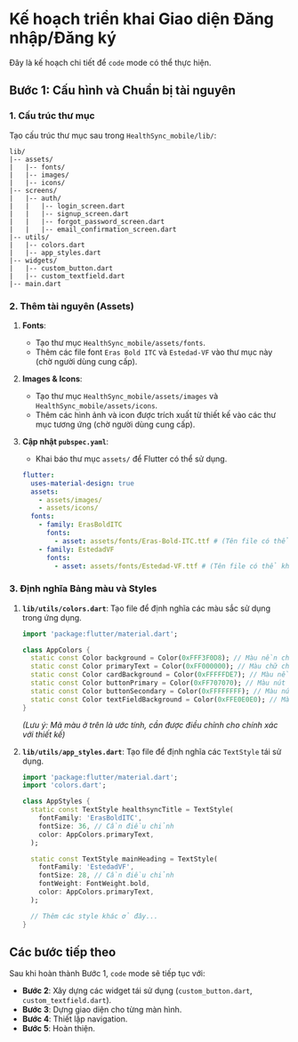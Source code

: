 # Kế hoạch triển khai Giao diện Đăng nhập/Đăng ký

Đây là kế hoạch chi tiết để `code` mode có thể thực hiện.

## Bước 1: Cấu hình và Chuẩn bị tài nguyên

### 1. Cấu trúc thư mục

Tạo cấu trúc thư mục sau trong `HealthSync_mobile/lib/`:

```
lib/
|-- assets/
|   |-- fonts/
|   |-- images/
|   |-- icons/
|-- screens/
|   |-- auth/
|   |   |-- login_screen.dart
|   |   |-- signup_screen.dart
|   |   |-- forgot_password_screen.dart
|   |   |-- email_confirmation_screen.dart
|-- utils/
|   |-- colors.dart
|   |-- app_styles.dart
|-- widgets/
|   |-- custom_button.dart
|   |-- custom_textfield.dart
|-- main.dart
```

### 2. Thêm tài nguyên (Assets)

1.  **Fonts**:
    *   Tạo thư mục `HealthSync_mobile/assets/fonts`.
    *   Thêm các file font `Eras Bold ITC` và `Estedad-VF` vào thư mục này (chờ người dùng cung cấp).
2.  **Images & Icons**:
    *   Tạo thư mục `HealthSync_mobile/assets/images` và `HealthSync_mobile/assets/icons`.
    *   Thêm các hình ảnh và icon được trích xuất từ thiết kế vào các thư mục tương ứng (chờ người dùng cung cấp).
3.  **Cập nhật `pubspec.yaml`**:
    *   Khai báo thư mục `assets/` để Flutter có thể sử dụng.

    ```yaml
    flutter:
      uses-material-design: true
      assets:
        - assets/images/
        - assets/icons/
      fonts:
        - family: ErasBoldITC
          fonts:
            - asset: assets/fonts/Eras-Bold-ITC.ttf # (Tên file có thể khác)
        - family: EstedadVF
          fonts:
            - asset: assets/fonts/Estedad-VF.ttf # (Tên file có thể khác)
    ```

### 3. Định nghĩa Bảng màu và Styles

1.  **`lib/utils/colors.dart`**: Tạo file để định nghĩa các màu sắc sử dụng trong ứng dụng.

    ```dart
    import 'package:flutter/material.dart';

    class AppColors {
      static const Color background = Color(0xFFF3F0D8); // Màu nền chính
      static const Color primaryText = Color(0xFF000000); // Màu chữ chính
      static const Color cardBackground = Color(0xFFFFFDE7); // Màu nền của card
      static const Color buttonPrimary = Color(0xFF707070); // Màu nút chính (Sign in)
      static const Color buttonSecondary = Color(0xFFFFFFFF); // Màu nút phụ (Sign up)
      static const Color textFieldBackground = Color(0xFFE0E0E0); // Màu nền text field
    }
    ```
    *(Lưu ý: Mã màu ở trên là ước tính, cần được điều chỉnh cho chính xác với thiết kế)*

2.  **`lib/utils/app_styles.dart`**: Tạo file để định nghĩa các `TextStyle` tái sử dụng.

    ```dart
    import 'package:flutter/material.dart';
    import 'colors.dart';

    class AppStyles {
      static const TextStyle healthsyncTitle = TextStyle(
        fontFamily: 'ErasBoldITC',
        fontSize: 36, // Cần điều chỉnh
        color: AppColors.primaryText,
      );

      static const TextStyle mainHeading = TextStyle(
        fontFamily: 'EstedadVF',
        fontSize: 28, // Cần điều chỉnh
        fontWeight: FontWeight.bold,
        color: AppColors.primaryText,
      );

      // Thêm các style khác ở đây...
    }
    ```

## Các bước tiếp theo

Sau khi hoàn thành Bước 1, `code` mode sẽ tiếp tục với:
*   **Bước 2**: Xây dựng các widget tái sử dụng (`custom_button.dart`, `custom_textfield.dart`).
*   **Bước 3**: Dựng giao diện cho từng màn hình.
*   **Bước 4**: Thiết lập navigation.
*   **Bước 5**: Hoàn thiện.